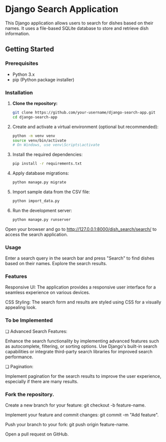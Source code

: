 # Django Search Application

This Django application allows users to search for dishes based on their names. It uses a file-based SQLite database to store and retrieve dish information.

## Getting Started

### Prerequisites

- Python 3.x
- pip (Python package installer)

### Installation

1. **Clone the repository:**

   ```bash
   git clone https://github.com/your-username/django-search-app.git
   cd django-search-app


2. Create and activate a virtual environment (optional but recommended):

    ```bash
    python -m venv venv
    source venv/bin/activate
    # On Windows, use venv\Scripts\activate

3. Install the required dependencies:

    ```bash
    pip install -r requirements.txt
    
4. Apply database migrations:

    ```bash
    python manage.py migrate

5. Import sample data from the CSV file:

    ```bash
    python import_data.py
    
6. Run the development server:

    ```bash
    python manage.py runserver

Open your browser and go to http://127.0.0.1:8000/dish_search/search/ to access the search application.

### Usage
Enter a search query in the search bar and press "Search" to find dishes based on their names.
Explore the search results.

### Features
Responsive UI: The application provides a responsive user interface for a seamless experience on various devices.

CSS Styling: The search form and results are styled using CSS for a visually appealing look.


### To be Implemented

❏ Advanced Search Features:

  Enhance the search functionality by implementing advanced features such as autocomplete, filtering, or sorting options.
  Use Django's built-in search capabilities or integrate third-party search libraries for improved search performance.

❏ Pagination:

  Implement pagination for the search results to improve the user experience, especially if there are many results.

### Fork the repository.
Create a new branch for your feature: git checkout -b feature-name.

Implement your feature and commit changes: git commit -m "Add feature".

Push your branch to your fork: git push origin feature-name.

Open a pull request on GitHub.


